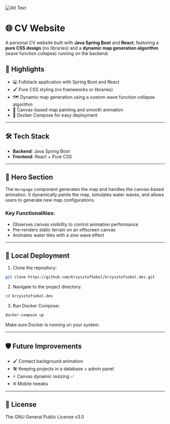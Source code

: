![Alt Text](https://github.com/KrzysztofSobol/krzysztofsobol.xyz/blob/master/src/main/resources/title.png)
# 🌐 CV Website

A personal CV website built with **Java Spring Boot** and **React**, featuring a **pure CSS design** (no libraries) and a **dynamic map generation algorithm** (wave function collapse) running on the backend.

## 🎯 Highlights
- 💻 Fullstack application with Spring Boot and React
- 🖌️ Pure CSS styling (no frameworks or libraries)
- 🗺️ Dynamic map generation using a custom wave function collapse algorithm
- 🎨 Canvas-based map painting and smooth animation
- 🐳 Docker Compose for easy deployment

---

## 🛠️ Tech Stack
- **Backend**: Java Spring Boot
- **Frontend**: React + Pure CSS

---

## 🌄 Hero Section
The `Heropage` component generates the map and handles the canvas-based animation. It dynamically paints the map, simulates water waves, and allows users to generate new map configurations.

### Key Functionalities:
- Observes canvas visibility to control animation performance
- Pre-renders static terrain on an offscreen canvas
- Animates water tiles with a sine wave effect

---

## 🚀 Local Deployment

1. Clone the repository:
```bash
git clone https://github.com/KrzysztofSobol/krzysztofsobol.dev.git
```

2. Navigate to the project directory:
```bash
cd krzysztofsobol.dev
```

3. Run Docker Compose:
```bash
docker-compose up
```

Make sure Docker is running on your system.

---

## 🛡️ Future Improvements
- 🖌️ Contact background animation
- 🛠️ Keeping projects in a database + admin panel
- ⚡ Canvas dynamic resizing ✅
- 🌐 Mobile tweaks

---

## 📄 License
The GNU General Public License v3.0
